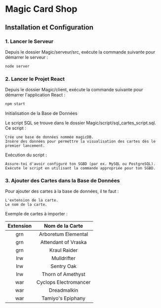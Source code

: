 # Magic Card Shop

## Installation et Configuration

### 1. Lancer le Serveur

Depuis le dossier Magic/serveur/src, exécute la commande suivante pour démarrer le serveur :

```bash
node server
```

### 2. Lancer le Projet React

Depuis le dossier Magic/client, exécute la commande suivante pour démarrer l'application React :

```bash
npm start
```

Initialisation de la Base de Données

Le script SQL se trouve dans le dossier Magic/script/sql_cartes_script.sql. Ce script :

    Crée une base de données nommée magicDB.
    Insère des données pour permettre la visualisation des cartes dès le premier lancement.

Exécution du script :

    Assure-toi d'avoir configuré ton SGBD (par ex. MySQL ou PostgreSQL).
    Exécute le script en utilisant la commande appropriée pour ton SGBD.

### 3. Ajouter des Cartes dans la Base de Données

Pour ajouter des cartes à la base de données, il te faut :

    L'extension de la carte.
    Le nom de la carte.

Exemple de cartes à importer :

   | Extension	 |     Nom de la Carte      |
   |:----------:|:------------------------:|
   |    grn	    |   Arboretum Elemental    |
   |    grn	    |   Attendant of Vraska    |
   |    grn	    |       Kraul Raider       |
   |    lrw	    |       Mulldrifter        |
   |    lrw	    |        Sentry Oak        |
   |    lrw	    |    Thorn of Amethyst     |
   |    war	    |  Cyclops Electromancer   |
   |    war	    |       Dreadmalkin        |
   |    war	    |    Tamiyo's Epiphany     |